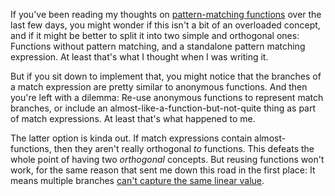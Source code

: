 If you've been reading my thoughts on
[pattern-matching functions](/daily/2024-08-17) over the last few days, you
might wonder if this isn't a bit of an overloaded concept, and if it might be
better to split it into two simple and orthogonal ones: Functions without
pattern matching, and a standalone pattern matching expression. At least that's
what I thought when I was writing it.

But if you sit down to implement that, you might notice that the branches of a
match expression are pretty similar to anonymous functions. And then you're left
with a dilemma: Re-use anonymous functions to represent match branches, or
include an almost-like-a-function-but-not-quite thing as part of match
expressions. At least that's what happened to me.

The latter option is kinda out. If match expressions contain almost-functions,
then they aren't really orthogonal _to_ functions. This defeats the whole point
of having two _orthogonal_ concepts. But reusing functions won't work, for the
same reason that sent me down this road in the first place: It means multiple
branches [can't capture the same linear value](/daily/2024-08-14).
